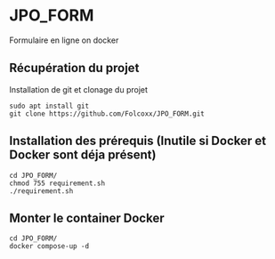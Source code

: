 # JPO_FORM
Formulaire en ligne on docker

<h2>Récupération du projet</h2>

Installation de git et clonage du projet

<pre><code>sudo apt install git</code>
<code>git clone https://github.com/Folcoxx/JPO_FORM.git</code></pre>

<h2>Installation des prérequis (Inutile si Docker et Docker sont déja présent)</h2>

<pre><code>cd JPO_FORM/</code>
<code>chmod 755 requirement.sh</code>
<code>./requirement.sh</code></pre>

<h2>Monter le container Docker</h2>

<pre><code>cd JPO_FORM/</code>
<code>docker compose-up -d</code></pre>